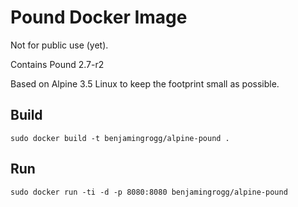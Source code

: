 Pound Docker Image
==================

Not for public use (yet).

Contains Pound 2.7-r2

Based on Alpine 3.5 Linux to keep the footprint small as possible.


Build
-----

`sudo docker build -t benjamingrogg/alpine-pound .`

Run
---

`sudo docker run -ti -d -p 8080:8080 benjamingrogg/alpine-pound`


